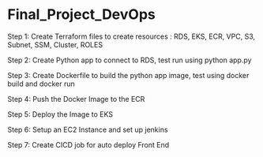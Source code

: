 # Final_Project_DevOps

Step 1: Create Terraform files to create resources : RDS, EKS, ECR, VPC, S3, Subnet, SSM, Cluster, ROLES

Step 2: Create Python app to connect to RDS, test run using python app.py

Step 3: Create Dockerfile to build the python app image, test using docker build and docker run 

Step 4: Push the Docker Image to the ECR

Step 5: Deploy the Image to EKS

Step 6: Setup an EC2 Instance and set up jenkins

Step 7: Create CICD job for auto deploy Front End

